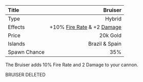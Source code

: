 |Title        | Bruiser      
|:-|-:
|Type         | Hybrid          
|Effects      | +10% [Fire Rate](/upgrades/firerate.md) & +2 [Damage](/upgrades/damage.md)
|Price        | 20k Gold
|Islands      | Brazil & Spain  
|Spawn Chance | 35%        

The Bruiser adds 10% Fire Rate and 2 Damage to your cannon. 


BRUISER DELETED
    